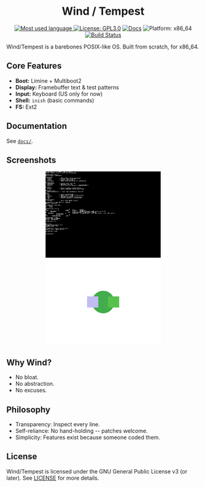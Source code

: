 <div align="center">
  <h1>Wind / Tempest</h1>
  <!-- Badges -->
  <p>
    <a href="https://github.com/wind-tempest/wind/tree/main">
      <img src="https://img.shields.io/github/languages/top/wind-tempest/wind?logo=c&label=" alt="Most used language">
    </a>
    <a href="LICENSE"><img src="https://img.shields.io/badge/license-GPL3.0-blue.svg" alt="License: GPL3.0"></a>
    <a href="docs/Main.md"><img src="https://img.shields.io/badge/docs-available-brightgreen.svg" alt="Docs"></a>
    <img src="https://img.shields.io/badge/platform-x86__64-lightgrey.svg" alt="Platform: x86_64">
    <a href="https://github.com/wind-tempest/wind/actions/workflows/build.yml?branch=main">
      <img src="https://github.com/wind-tempest/wind/actions/workflows/build.yml/badge.svg?branch=main" alt="Build Status">
    </a>
  </p>
</div>

Wind/Tempest is a barebones POSIX-like OS. Built from scratch, for x86_64.

## Core Features

- **Boot:** Limine + Multiboot2
- **Display:** Framebuffer text & test patterns
- **Input:** Keyboard (US only for now)
- **Shell:** `inish` (basic commands)
- **FS:** Ext2

## Documentation

See [`docs/`](docs/Main.md).

## Screenshots

<p align="center">
  <img src="media/screenshots/1.png" alt="yes" width="300">
  <img src="media/screenshots/2.png" alt="no" width="300">
</p>

## Why Wind?

- No bloat.
- No abstraction.
- No excuses.

## Philosophy

- Transparency: Inspect every line.
- Self-reliance: No hand-holding -- patches welcome.
- Simplicity: Features exist because someone coded them.

## License

Wind/Tempest is licensed under the GNU General Public License v3 (or later). See [LICENSE](LICENSE) for more details.
